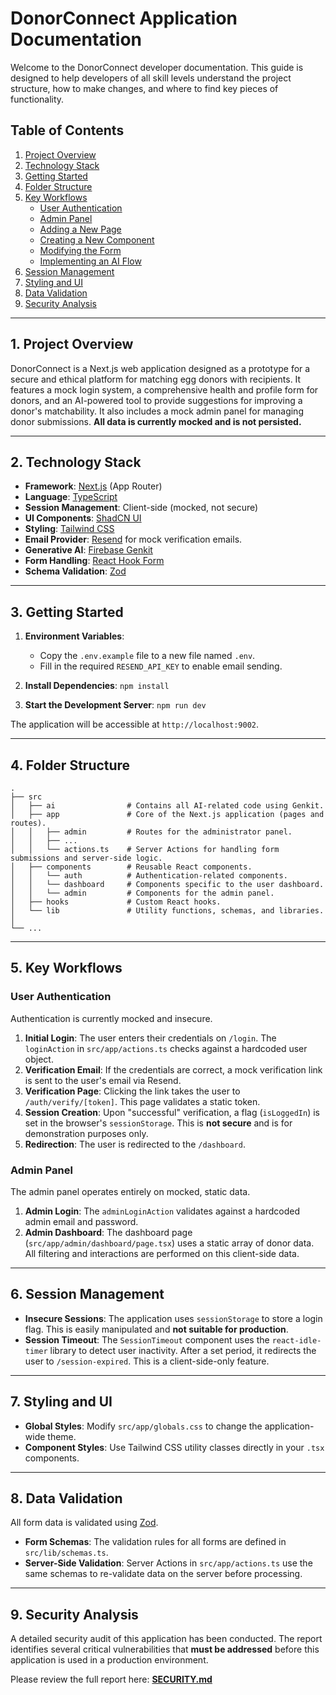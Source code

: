 # DonorConnect Application Documentation

Welcome to the DonorConnect developer documentation. This guide is designed to help developers of all skill levels understand the project structure, how to make changes, and where to find key pieces of functionality.

## Table of Contents

1.  [Project Overview](#project-overview)
2.  [Technology Stack](#technology-stack)
3.  [Getting Started](#getting-started)
4.  [Folder Structure](#folder-structure)
5.  [Key Workflows](#key-workflows)
    -   [User Authentication](#user-authentication)
    -   [Admin Panel](#admin-panel)
    -   [Adding a New Page](#adding-a-new-page)
    -   [Creating a New Component](#creating-a-new-component)
    -   [Modifying the Form](#modifying-the-form)
    -   [Implementing an AI Flow](#implementing-an-ai-flow)
6.  [Session Management](#session-management)
7.  [Styling and UI](#styling-and-ui)
8.  [Data Validation](#data-validation)
9.  [Security Analysis](#security-analysis)

---

## 1. Project Overview

DonorConnect is a Next.js web application designed as a prototype for a secure and ethical platform for matching egg donors with recipients. It features a mock login system, a comprehensive health and profile form for donors, and an AI-powered tool to provide suggestions for improving a donor's matchability. It also includes a mock admin panel for managing donor submissions. **All data is currently mocked and is not persisted.**

---

## 2. Technology Stack

-   **Framework**: [Next.js](https://nextjs.org/) (App Router)
-   **Language**: [TypeScript](https://www.typescriptlang.org/)
-   **Session Management**: Client-side (mocked, not secure)
-   **UI Components**: [ShadCN UI](https://ui.shadcn.com/)
-   **Styling**: [Tailwind CSS](https://tailwindcss.com/)
-   **Email Provider**: [Resend](https://resend.com/) for mock verification emails.
-   **Generative AI**: [Firebase Genkit](https://firebase.google.com/docs/genkit)
-   **Form Handling**: [React Hook Form](https://react-hook-form.com/)
-   **Schema Validation**: [Zod](https://zod.dev/)

---

## 3. Getting Started

1.  **Environment Variables**:
    -   Copy the `.env.example` file to a new file named `.env`.
    -   Fill in the required `RESEND_API_KEY` to enable email sending.

2.  **Install Dependencies**: `npm install`
3.  **Start the Development Server**: `npm run dev`

The application will be accessible at `http://localhost:9002`.

---

## 4. Folder Structure

```
.
├── src
│   ├── ai                # Contains all AI-related code using Genkit.
│   ├── app               # Core of the Next.js application (pages and routes).
│   │   ├── admin         # Routes for the administrator panel.
│   │   ├── ...
│   │   └── actions.ts    # Server Actions for handling form submissions and server-side logic.
│   ├── components        # Reusable React components.
│   │   └── auth          # Authentication-related components.
│   │   └── dashboard     # Components specific to the user dashboard.
│   │   └── admin         # Components for the admin panel.
│   ├── hooks             # Custom React hooks.
│   └── lib               # Utility functions, schemas, and libraries.
│
└── ...
```

---

## 5. Key Workflows

### User Authentication

Authentication is currently mocked and insecure.
1.  **Initial Login**: The user enters their credentials on `/login`. The `loginAction` in `src/app/actions.ts` checks against a hardcoded user object.
2.  **Verification Email**: If the credentials are correct, a mock verification link is sent to the user's email via Resend.
3.  **Verification Page**: Clicking the link takes the user to `/auth/verify/[token]`. This page validates a static token.
4.  **Session Creation**: Upon "successful" verification, a flag (`isLoggedIn`) is set in the browser's `sessionStorage`. This is **not secure** and is for demonstration purposes only.
5.  **Redirection**: The user is redirected to the `/dashboard`.

### Admin Panel

The admin panel operates entirely on mocked, static data.
1.  **Admin Login**: The `adminLoginAction` validates against a hardcoded admin email and password.
2.  **Admin Dashboard**: The dashboard page (`src/app/admin/dashboard/page.tsx`) uses a static array of donor data. All filtering and interactions are performed on this client-side data.

---

## 6. Session Management

-   **Insecure Sessions**: The application uses `sessionStorage` to store a login flag. This is easily manipulated and **not suitable for production**.
-   **Session Timeout**: The `SessionTimeout` component uses the `react-idle-timer` library to detect user inactivity. After a set period, it redirects the user to `/session-expired`. This is a client-side-only feature.

---

## 7. Styling and UI

-   **Global Styles**: Modify `src/app/globals.css` to change the application-wide theme.
-   **Component Styles**: Use Tailwind CSS utility classes directly in your `.tsx` components.

---

## 8. Data Validation

All form data is validated using [Zod](https://zod.dev/).
-   **Form Schemas**: The validation rules for all forms are defined in `src/lib/schemas.ts`.
-   **Server-Side Validation**: Server Actions in `src/app/actions.ts` use the same schemas to re-validate data on the server before processing.

---

## 9. Security Analysis

A detailed security audit of this application has been conducted. The report identifies several critical vulnerabilities that **must be addressed** before this application is used in a production environment.

Please review the full report here: [**SECURITY.md**](./SECURITY.md)
